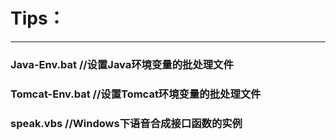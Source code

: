 # Tips：
---
### Java-Env.bat //设置Java环境变量的批处理文件
### Tomcat-Env.bat //设置Tomcat环境变量的批处理文件
### speak.vbs //Windows下语音合成接口函数的实例

